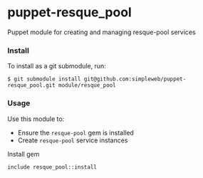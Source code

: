 # puppet-resque_pool

Puppet module for creating and managing resque-pool services

### Install

To install as a git submodule, run:

    $ git submodule install git@github.com:simpleweb/puppet-resque_pool.git module/resque_pool

### Usage

Use this module to:

* Ensure the `resque-pool` gem is installed
* Create `resque-pool` service instances

Install gem

```puppet
include resque_pool::install
```
